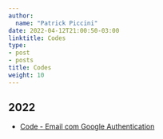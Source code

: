 ```yaml
---
author:
  name: "Patrick Piccini"
date: 2022-04-12T21:00:50-03:00
linktitle: Codes
type:
- post
- posts
title: Codes
weight: 10
---
```


## 2022

-  [Code - Email com Google Authentication](https://github.com/patrickpiccini/email-google-auth) 
